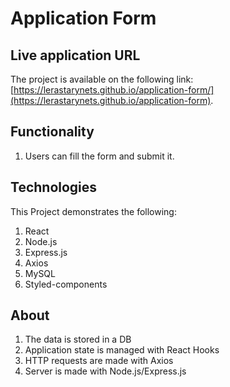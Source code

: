 # Application Form

## Live application URL

The project is available on the following link: [https://lerastarynets.github.io/application-form/](https://lerastarynets.github.io/application-form).

## Functionality

1. Users can fill the form and submit it.

## Technologies

This Project demonstrates the following:

1. React
2. Node.js
3. Express.js
4. Axios
5. MySQL
6. Styled-components

## About

1. The data is stored in a DB
2. Application state is managed with React Hooks
3. HTTP requests are made with Axios
4. Server is made with Node.js/Express.js
